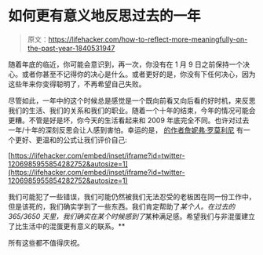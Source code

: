 # 如何更有意义地反思过去的一年

> 原文：<https://lifehacker.com/how-to-reflect-more-meaningfully-on-the-past-year-1840531947>

随着年底的临近，你可能会意识到，再一次，你没有在 1 月 9 日之前保持一个决心。或者你甚至不记得你的决心是什么。或者更好的是，你没有下任何决心，因为这些年来你变得聪明了，不再希望自己失败。



尽管如此，一年中的这个时候总是感觉是一个既向前看又向后看的好时机，来反思我们的生活、我们的关系和我们的职业。随着一个十年的结束，今年的情况可能会更糟。不管是好是坏，你今天的生活看起来和 2009 年底完全不同。也许对过去一年/十年的深刻反思会让人感到害怕。幸运的是， [的作者詹妮弗·罗莫利尼](https://twitter.com/jennromolini/status/1206985955854282752) 有一个更好、更温和的公式让我们评价自己:

 [https://lifehacker.com/embed/inset/iframe?id=twitter-1206985955854282752&autosize=1](https://lifehacker.com/embed/inset/iframe?id=twitter-1206985955854282752&autosize=1) 

我们可能犯了一些错误，我们可能仍然被我们无法忍受的老板困在同一份工作中，但是该死的，我们确实学到了一些东西。我们肯定帮助了*某个人。在过去的 365/3650 天里，我们确实在某个时候感到了*某种满足感。希望我们与非混蛋建立了比生活中的混蛋更有意义的联系。**

所有这些都不值得庆祝。